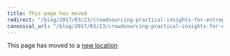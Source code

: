 ```yaml
---
title: This page has moved
redirect: "/blog/2017/03/23/crowdsourcing-practical-insights-for-entrepreneurs-investors-and-philanthropists/"
canonical_url: "/blog/2017/03/23/crowdsourcing-practical-insights-for-entrepreneurs-investors-and-philanthropists/"
---
```


This page has moved to a [new location](/blog/2017/03/23/crowdsourcing-practical-insights-for-entrepreneurs-investors-and-philanthropists/)
